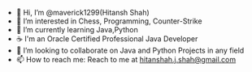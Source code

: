 - 👋 Hi, I’m @maverick1299(Hitansh Shah)
- 👀 I’m interested in Chess, Programming, Counter-Strike 
- 🌱 I’m currently learning Java,Python
- ☕   I'm an Oracle Certified Professional Java Developer
- 💞️ I’m looking to collaborate on Java and Python Projects in any field
- 📫 How to reach me: Reach to me at hitanshah.j.shah@gmail.com

<!---
maverick1299/maverick1299 is a ✨ special ✨ repository because its `README.md` (this file) appears on your GitHub profile.
You can click the Preview link to take a look at your changes.
--->
